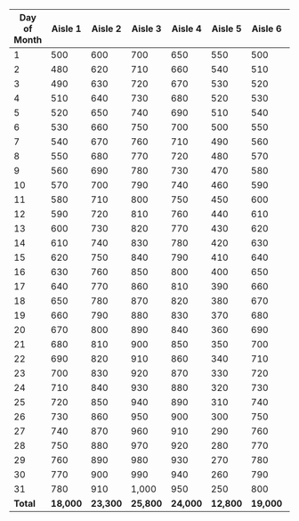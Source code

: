 | Day of Month | Aisle 1 | Aisle 2 | Aisle 3 | Aisle 4 | Aisle 5 | Aisle 6 | Aisle 7 | Aisle 8 | Total Consumption (kWh) |
|--------------|---------|---------|---------|---------|---------|---------|---------|---------|-------------------------|
| 1            | 500     | 600     | 700     | 650     | 550     | 500     | 400     | 450     | 4,350                   |
| 2            | 480     | 620     | 710     | 660     | 540     | 510     | 420     | 460     | 4,400                   |
| 3            | 490     | 630     | 720     | 670     | 530     | 520     | 430     | 470     | 4,460                   |
| 4            | 510     | 640     | 730     | 680     | 520     | 530     | 440     | 480     | 4,530                   |
| 5            | 520     | 650     | 740     | 690     | 510     | 540     | 450     | 490     | 4,590                   |
| 6            | 530     | 660     | 750     | 700     | 500     | 550     | 460     | 500     | 4,650                   |
| 7            | 540     | 670     | 760     | 710     | 490     | 560     | 470     | 510     | 4,710                   |
| 8            | 550     | 680     | 770     | 720     | 480     | 570     | 480     | 520     | 4,770                   |
| 9            | 560     | 690     | 780     | 730     | 470     | 580     | 490     | 530     | 4,830                   |
| 10           | 570     | 700     | 790     | 740     | 460     | 590     | 500     | 540     | 4,890                   |
| 11           | 580     | 710     | 800     | 750     | 450     | 600     | 510     | 550     | 4,950                   |
| 12           | 590     | 720     | 810     | 760     | 440     | 610     | 520     | 560     | 5,010                   |
| 13           | 600     | 730     | 820     | 770     | 430     | 620     | 530     | 570     | 5,070                   |
| 14           | 610     | 740     | 830     | 780     | 420     | 630     | 540     | 580     | 5,130                   |
| 15           | 620     | 750     | 840     | 790     | 410     | 640     | 550     | 590     | 5,190                   |
| 16           | 630     | 760     | 850     | 800     | 400     | 650     | 560     | 600     | 5,250                   |
| 17           | 640     | 770     | 860     | 810     | 390     | 660     | 570     | 610     | 5,310                   |
| 18           | 650     | 780     | 870     | 820     | 380     | 670     | 580     | 620     | 5,370                   |
| 19           | 660     | 790     | 880     | 830     | 370     | 680     | 590     | 630     | 5,430                   |
| 20           | 670     | 800     | 890     | 840     | 360     | 690     | 600     | 640     | 5,490                   |
| 21           | 680     | 810     | 900     | 850     | 350     | 700     | 610     | 650     | 5,550                   |
| 22           | 690     | 820     | 910     | 860     | 340     | 710     | 620     | 660     | 5,610                   |
| 23           | 700     | 830     | 920     | 870     | 330     | 720     | 630     | 670     | 5,670                   |
| 24           | 710     | 840     | 930     | 880     | 320     | 730     | 640     | 680     | 5,730                   |
| 25           | 720     | 850     | 940     | 890     | 310     | 740     | 650     | 690     | 5,790                   |
| 26           | 730     | 860     | 950     | 900     | 300     | 750     | 660     | 700     | 5,850                   |
| 27           | 740     | 870     | 960     | 910     | 290     | 760     | 670     | 710     | 5,910                   |
| 28           | 750     | 880     | 970     | 920     | 280     | 770     | 680     | 720     | 5,970                   |
| 29           | 760     | 890     | 980     | 930     | 270     | 780     | 690     | 730     | 6,030                   |
| 30           | 770     | 900     | 990     | 940     | 260     | 790     | 700     | 740     | 6,090                   |
| 31           | 780     | 910     | 1,000   | 950     | 250     | 800     | 710     | 750     | 6,150                   |
| **Total**    | **18,000** | **23,300** | **25,800** | **24,000** | **12,800** | **19,000** | **15,000** | **17,000** | **154,900**                |
